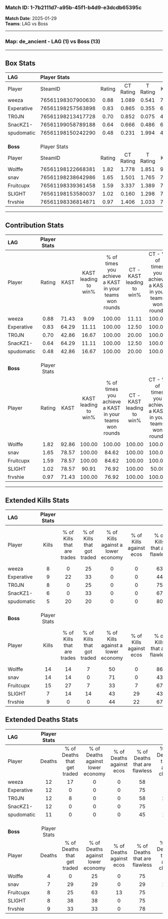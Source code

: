 ### Match ID: 1-7b2111d7-a95b-45f1-b4d9-e3dcdb65395c  
**Match Date**: 2025-01-29  
**Teams**: LAG vs Boss  

---  

### **Map**: de_ancient - LAG (1) vs Boss (13)  
---  

## Box Stats  

| **LAG**    | Player Stats      |        |           |          |       |       |       |         |        |      |     |
| :- | :- | :-: | :-: | :-: | :-: | :-: | :-: | :-: | :-: | :-: | :-: |
| Player     | SteamID           | Rating | CT Rating | T Rating | KAST  |  ADR  | Kills | Assists | Deaths | K/D  | HS% |
| weeza      | 76561198307900630 |  0.88  |   1.089   |  0.541   | 71.43 | 76.4  |   8   |    2    |   12   | 0.67 | 25  |
| Experative | 76561198257563898 |  0.83  |   0.865   |  0.355   | 64.29 | 55.9  |   9   |    3    |   12   | 0.75 | 22  |
| TR0JN      | 76561198213417728 |  0.70  |   0.852   |  0.075   | 42.86 | 86.0  |   8   |    2    |   12   | 0.67 | 25  |
| SnacKZ1-   | 76561199058789188 |  0.64  |   0.666   |  0.486   | 64.29 | 52.3  |   6   |    4    |   12   | 0.50 | 50  |
| spudomatic | 76561198150242290 |  0.48  |   0.231   |  1.994   | 42.86 | 63.9  |   5   |    2    |   11   | 0.45 | 60  |
|            |                   |        |           |          |       |       |       |         |        |      |     |
|            |                   |        |           |          |       |       |       |         |        |      |     |
|            |                   |        |           |          |       |       |       |         |        |      |     |
| **Boss**   | Player Stats      |        |           |          |       |       |       |         |        |      |     |
| Player     | SteamID           | Rating | CT Rating | T Rating | KAST  |  ADR  | Kills | Assists | Deaths | K/D  | HS% |
| Wolffe     | 76561198122668381 |  1.82  |   1.778   |  1.851   | 92.86 | 105.2 |  14   |    4    |   4    | 3.50 | 50  |
| snav       | 76561198238642986 |  1.65  |   1.501   |  1.765   | 78.57 | 118.9 |  14   |    5    |   7    | 2.00 | 85  |
| Fruitcupx  | 76561198339361458 |  1.59  |   3.337   |  1.389   | 78.57 | 98.0  |  15   |    3    |   8    | 1.88 | 60  |
| SLIGHT     | 76561198153580037 |  1.02  |   0.160   |  1.298   | 78.57 | 66.7  |   7   |    6    |   8    | 0.88 | 42  |
| frvshie    | 76561198336814871 |  0.97  |   1.406   |  1.033   | 71.43 | 49.9  |   9   |    2    |   9    | 1.00 | 55  |
---  

## Contribution Stats  

| **LAG**    | Player Stats |       |                      |                                                        |                           |                                                             |                          |                                                            |
| :- | :-: | :-: | :-: | :-: | :-: | :-: | :-: | :-: |
| Player     |    Rating    | KAST  | KAST leading to win% | % of times you achieve a KAST in your teams won rounds | CT - KAST leading to win% | CT - % of times you achieve a KAST in your teams won rounds | T - KAST leading to win% | T - % of times you achieve a KAST in your teams won rounds |
| weeza      |     0.88     | 71.43 |         9.09         |                         100.00                         |           11.11           |                           100.00                            |           0.00           |                            0.00                            |
| Experative |     0.83     | 64.29 |        11.11         |                         100.00                         |           12.50           |                           100.00                            |           0.00           |                            0.00                            |
| TR0JN      |     0.70     | 42.86 |        16.67         |                         100.00                         |           20.00           |                           100.00                            |           0.00           |                            0.00                            |
| SnacKZ1-   |     0.64     | 64.29 |        11.11         |                         100.00                         |           12.50           |                           100.00                            |           0.00           |                            0.00                            |
| spudomatic |     0.48     | 42.86 |        16.67         |                         100.00                         |           20.00           |                           100.00                            |           0.00           |                            0.00                            |
|            |              |       |                      |                                                        |                           |                                                             |                          |                                                            |
|            |              |       |                      |                                                        |                           |                                                             |                          |                                                            |
|            |              |       |                      |                                                        |                           |                                                             |                          |                                                            |
| **Boss**   | Player Stats |       |                      |                                                        |                           |                                                             |                          |                                                            |
| Player     |    Rating    | KAST  | KAST leading to win% | % of times you achieve a KAST in your teams won rounds | CT - KAST leading to win% | CT - % of times you achieve a KAST in your teams won rounds | T - KAST leading to win% | T - % of times you achieve a KAST in your teams won rounds |
| Wolffe     |     1.82     | 92.86 |        100.00        |                         100.00                         |          100.00           |                           100.00                            |          100.00          |                           100.00                           |
| snav       |     1.65     | 78.57 |        100.00        |                         84.62                          |          100.00           |                           100.00                            |          100.00          |                           81.82                            |
| Fruitcupx  |     1.59     | 78.57 |        100.00        |                         84.62                          |          100.00           |                           100.00                            |          100.00          |                           81.82                            |
| SLIGHT     |     1.02     | 78.57 |        90.91         |                         76.92                          |          100.00           |                            50.00                            |          90.00           |                           81.82                            |
| frvshie    |     0.97     | 71.43 |        100.00        |                         76.92                          |          100.00           |                           100.00                            |          100.00          |                           72.73                            |
---  

## Extended Kills Stats  

| **LAG**    | Player Stats |                            |                            |                                    |                         |                              |                                 |                                       |                    |           |
| :- | :-: | :-: | :-: | :-: | :-: | :-: | :-: | :-: | :-: | :-: |
| Player     |    Kills     | % of Kills that are trades | % of Kills that got traded | % of Kills against a lower economy | % of Kills against ecos | % of Kills that are flawless | % of Kills that are close duels | % of Kills that are assisted by flash | Pistol Round Kills | AWP Kills |
| weeza      |      8       |             0              |             25             |                 0                  |            0            |              63              |                0                |                   0                   |         0          |     2     |
| Experative |      9       |             22             |             33             |                 0                  |            0            |              44              |               11                |                   0                   |         0          |     1     |
| TR0JN      |      8       |             0              |             25             |                 0                  |            0            |              75              |                0                |                  13                   |         4          |     0     |
| SnacKZ1-   |      6       |             0              |             33             |                 0                  |            0            |              67              |                0                |                   0                   |         0          |     1     |
| spudomatic |      5       |             20             |             20             |                 0                  |            0            |              80              |                0                |                   0                   |         0          |     3     |
|            |              |                            |                            |                                    |                         |                              |                                 |                                       |                    |           |
|            |              |                            |                            |                                    |                         |                              |                                 |                                       |                    |           |
|            |              |                            |                            |                                    |                         |                              |                                 |                                       |                    |           |
| **Boss**   | Player Stats |                            |                            |                                    |                         |                              |                                 |                                       |                    |           |
| Player     |    Kills     | % of Kills that are trades | % of Kills that got traded | % of Kills against a lower economy | % of Kills against ecos | % of Kills that are flawless | % of Kills that are close duels | % of Kills that are assisted by flash | Pistol Round Kills | AWP Kills |
| Wolffe     |      14      |             14             |             7              |                 50                 |            0            |              86              |                0                |                   0                   |         2          |     3     |
| snav       |      14      |             14             |             0              |                 71                 |            0            |              43              |                7                |                   7                   |         0          |     1     |
| Fruitcupx  |      15      |             27             |             7              |                 33                 |            7            |              67              |               20                |                   0                   |         0          |     4     |
| SLIGHT     |      7       |             14             |             14             |                 43                 |           29            |              43              |               14                |                   0                   |         4          |     0     |
| frvshie    |      9       |             0              |             0              |                 44                 |           22            |              67              |               11                |                  11                   |         0          |     1     |
## Extended Deaths Stats  

| **LAG**    | Player Stats |                             |                                   |                          |                               |                            |                           |               |
| :- | :-: | :-: | :-: | :-: | :-: | :-: | :-: | :-: |
| Player     |    Deaths    | % of Deaths that get traded | % of Deaths against lower economy | % of Deaths against ecos | % of Deaths that are flawless | % of Deaths that are close | % of Deaths while blinded | Deaths to AWP |
| weeza      |      12      |             17              |                 0                 |            0             |              58               |             8              |             0             |       1       |
| Experative |      12      |              0              |                 0                 |            0             |              75               |             0              |             8             |       1       |
| TR0JN      |      12      |              8              |                 0                 |            0             |              58               |             25             |             0             |       3       |
| SnacKZ1-   |      12      |              0              |                 0                 |            0             |              75               |             0              |             8             |       1       |
| spudomatic |      11      |              0              |                 0                 |            0             |              45               |             18             |             0             |       0       |
|            |              |                             |                                   |                          |                               |                            |                           |               |
|            |              |                             |                                   |                          |                               |                            |                           |               |
|            |              |                             |                                   |                          |                               |                            |                           |               |
| **Boss**   | Player Stats |                             |                                   |                          |                               |                            |                           |               |
| Player     |    Deaths    | % of Deaths that get traded | % of Deaths against lower economy | % of Deaths against ecos | % of Deaths that are flawless | % of Deaths that are close | % of Deaths while blinded | Deaths to AWP |
| Wolffe     |      4       |              0              |                25                 |            0             |              75               |             0              |            25             |       1       |
| snav       |      7       |             29              |                29                 |            0             |              29               |             14             |             0             |       1       |
| Fruitcupx  |      8       |             25              |                63                 |            13            |              75               |             0              |             0             |       1       |
| SLIGHT     |      8       |             38              |                38                 |            0             |              75               |             0              |             0             |       1       |
| frvshie    |      9       |             33              |                33                 |            0             |              78               |             0              |             0             |       0       |
